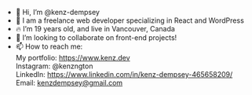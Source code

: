 - 👋 Hi, I’m @kenz-dempsey
- 👀 I am a freelance web developer specializing in React and WordPress
- 🔥 I’m 19 years old, and live in Vancouver, Canada
- 💞️ I’m looking to collaborate on front-end projects!
- 📫 How to reach me: <br>
My portfolio: https://www.kenz.dev <br>
Instagram: @kenzngton <br>
LinkedIn: https://www.linkedin.com/in/kenz-dempsey-465658209/ <br>
Email: kenzdempsey@gmail.com <br>

